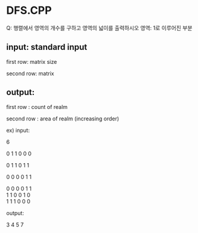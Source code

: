 # DFS.CPP

Q: 행렬에서 영역의 개수를 구하고 영역의 넓이를 출력하시오
    영역: 1로 이루어진 부분

## input: standard input

first row: matrix size

second row: matrix

## output: 

first row : count of realm

second row : area of realm (increasing order)


ex)
input:

6

0 1 1 0 0 0  

0 1 1 0 1 1  

0 0 0 0 1 1  

0 0 0 0 1 1  
1 1 0 0 1 0  
1 1 1 0 0 0  

output:

3 
4 5 7